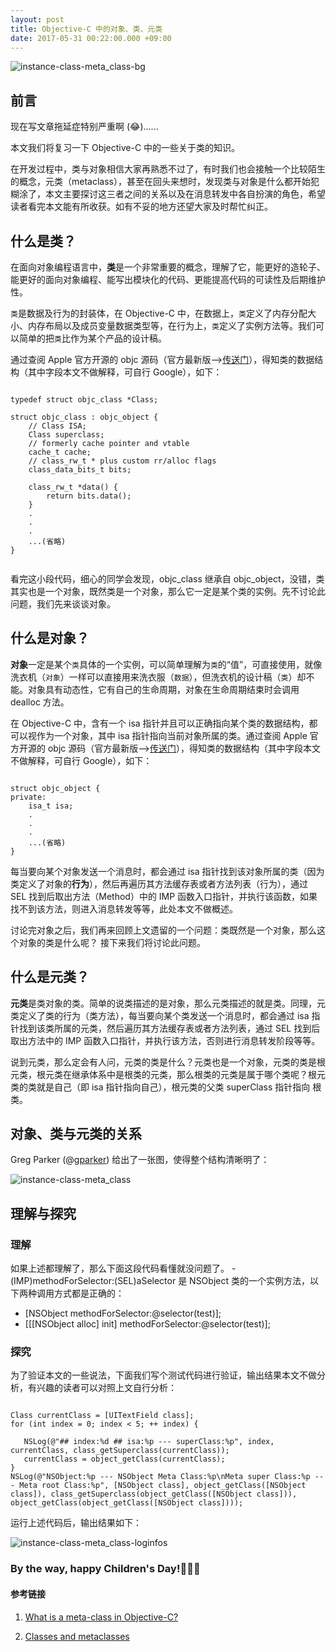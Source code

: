 ```yaml
---
layout: post
title: Objective-C 中的对象、类、元类
date: 2017-05-31 00:22:00.000 +09:00
---
```


![instance-class-meta_class-bg](http://image.tingxins.cn/blog/images/2017/instance-class-meta_class-bg.png)

## 前言

现在写文章拖延症特别严重啊 (😂)......

本文我们将复习一下 Objective-C 中的一些关于类的知识。

在开发过程中，类与对象相信大家再熟悉不过了，有时我们也会接触一个比较陌生的概念，元类（metaclass），甚至在回头来想时，发现类与对象是什么都开始犯糊涂了，本文主要探讨这三者之间的关系以及在消息转发中各自扮演的角色，希望读者看完本文能有所收获。如有不妥的地方还望大家及时帮忙纠正。

## 什么是类？

在面向对象编程语言中，**类**是一个非常重要的概念，理解了它，能更好的造轮子、能更好的面向对象编程、能写出模块化的代码、更能提高代码的可读性及后期维护性。

`类`是数据及行为的封装体，在 Objective-C 中，在数据上，`类`定义了内存分配大小、内存布局以及成员变量数据类型等，在行为上，`类`定义了实例方法等。我们可以简单的把`类`比作为某个产品的设计稿。

通过查阅 Apple 官方开源的 objc 源码（官方最新版—>[传送门](https://opensource.apple.com/source/objc4/objc4-709/)），得知类的数据结构（其中字段本文不做解释，可自行 Google），如下：

```

typedef struct objc_class *Class;

struct objc_class : objc_object {
    // Class ISA;
    Class superclass;
    // formerly cache pointer and vtable
    cache_t cache;  
    // class_rw_t * plus custom rr/alloc flags              
    class_data_bits_t bits;    

    class_rw_t *data() { 
        return bits.data();
    }
    .
    .
    .
    ...(省略)
}
    
```

看完这小段代码，细心的同学会发现，objc_class 继承自 objc_object，没错，类其实也是一个对象，既然类是一个对象，那么它一定是某个类的实例。先不讨论此问题，我们先来谈谈对象。

## 什么是对象？

**对象**一定是某个`类`具体的一个实例，可以简单理解为`类`的“值”，可直接使用，就像洗衣机（`对象`）一样可以直接用来洗衣服（`数据`），但洗衣机的设计稿（`类`）却不能。对象具有动态性，它有自己的生命周期，对象在生命周期结束时会调用 dealloc 方法。

在 Objective-C 中，含有一个 isa 指针并且可以正确指向某个类的数据结构，都可以视作为一个对象，其中 isa 指针指向当前对象所属的类。通过查阅 Apple 官方开源的 objc 源码（官方最新版—>[传送门](https://opensource.apple.com/source/objc4/objc4-709/)），得知类的数据结构（其中字段本文不做解释，可自行 Google），如下：

```

struct objc_object {
private:
    isa_t isa;
    .
    .
    .
    ...(省略)
}

```

每当要向某个对象发送一个消息时，都会通过 isa 指针找到该对象所属的类（因为类定义了对象的**行为**），然后再遍历其方法缓存表或者方法列表（行为），通过 SEL 找到后取出方法（Method）中的 IMP 函数入口指针，并执行该函数，如果找不到该方法，则进入消息转发等等，此处本文不做概述。

讨论完对象之后，我们再来回顾上文遗留的一个问题：类既然是一个对象，那么这个对象的类是什么呢？
接下来我们将讨论此问题。

## 什么是元类？

**元类**是类对象的类。简单的说类描述的是对象，那么元类描述的就是类。同理，元类定义了类的行为（类方法），每当要向某个类发送一个消息时，都会通过 isa 指针找到该类所属的元类，然后遍历其方法缓存表或者方法列表，通过 SEL 找到后取出方法中的 IMP 函数入口指针，并执行该方法，否则进行消息转发阶段等等。

说到元类，那么定会有人问，元类的类是什么？元类也是一个对象，元类的类是根元类，根元类在继承体系中是根类的元类，那么根类的元类是属于哪个类呢？根元类的类就是自己（即 isa 指针指向自己），根元类的父类 superClass 指针指向 根类。

## 对象、类与元类的关系

Greg Parker (@[gparker](https://twitter.com/gparker)) 给出了一张图，使得整个结构清晰明了：

![instance-class-meta_class](http://image.tingxins.cn/blog/images/2017/instance-class-meta_class.png)


## 理解与探究

### 理解

如果上述都理解了，那么下面这段代码看懂就没问题了。 -(IMP)methodForSelector:(SEL)aSelector 是 NSObject 类的一个实例方法，以下两种调用方式都是正确的：
 
- [NSObject methodForSelector:@selector(test)];
- [[[NSObject alloc] init] methodForSelector:@selector(test)];

### 探究

为了验证本文的一些说法，下面我们写个测试代码进行验证，输出结果本文不做分析，有兴趣的读者可以对照上文自行分析：

```

Class currentClass = [UITextField class];
for (int index = 0; index < 5; ++ index) {
   
   NSLog(@"## index:%d ## isa:%p --- superClass:%p", index, currentClass, class_getSuperclass(currentClass));
   currentClass = object_getClass(currentClass);
}
NSLog(@"NSObject:%p --- NSObject Meta Class:%p\nMeta super Class:%p --- Meta root Class:%p", [NSObject class], object_getClass([NSObject class]), class_getSuperclass(object_getClass([NSObject class])), object_getClass(object_getClass([NSObject class])));

```

运行上述代码后，输出结果如下：

![instance-class-meta_class-loginfos](http://image.tingxins.cn/blog/images/2017/instance-class-meta_class-loginfos.png)

### By the way, happy Children's Day!🤡🤡🤡

#### 参考链接

1. [What is a meta-class in Objective-C?](http://www.cocoawithlove.com/2010/01/what-is-meta-class-in-objective-c.html)

2. [Classes and metaclasses](http://www.sealiesoftware.com/blog/archive/2009/04/14/objc_explain_Classes_and_metaclasses.html)




